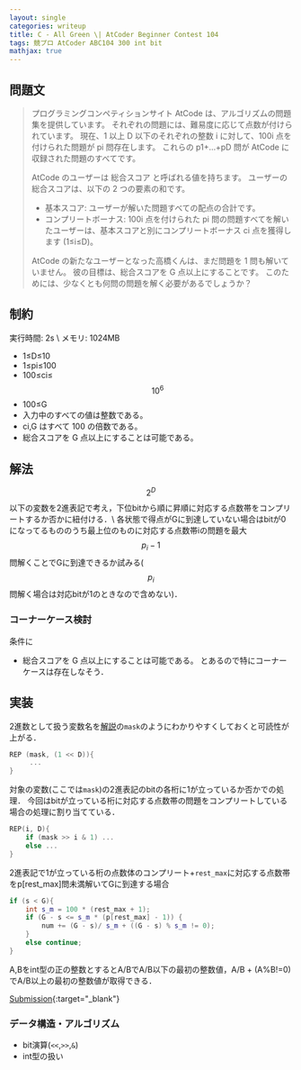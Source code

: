 ```yaml
---
layout: single
categories: writeup
title: C - All Green \| AtCoder Beginner Contest 104
tags: 競プロ AtCoder ABC104 300 int bit
mathjax: true
---
```


## 問題文
> プログラミングコンペティションサイト AtCode は、アルゴリズムの問題集を提供しています。 それぞれの問題には、難易度に応じて点数が付けられています。 現在、1 以上 D 以下のそれぞれの整数 i に対して、100i 点を付けられた問題が pi 問存在します。 これらの p1+…+pD 問が AtCode に収録された問題のすべてです。
>
> AtCode のユーザーは 総合スコア と呼ばれる値を持ちます。 ユーザーの総合スコアは、以下の 2 つの要素の和です。
>
>  - 基本スコア: ユーザーが解いた問題すべての配点の合計です。
>  - コンプリートボーナス: 100i 点を付けられた pi 問の問題すべてを解いたユーザーは、基本スコアと別にコンプリートボーナス ci 点を獲得します (1≤i≤D)。
>
> AtCode の新たなユーザーとなった高橋くんは、まだ問題を 1 問も解いていません。 彼の目標は、総合スコアを G 点以上にすることです。 このためには、少なくとも何問の問題を解く必要があるでしょうか？

## 制約
実行時間: 2s \\
メモリ: 1024MB
- 1≤D≤10
- 1≤pi≤100
- 100≤ci≤$$10^6$$
- 100≤G
- 入力中のすべての値は整数である。
- ci,G はすべて 100 の倍数である。
- 総合スコアを G 点以上にすることは可能である。




## 解法
$$2^{D}$$以下の変数を2進表記で考え，下位bitから順に昇順に対応する点数帯をコンプリートするか否かに紐付ける．\\
各状態で得点がGに到達していない場合はbitが0になってるもののうち最上位のものに対応する点数帯iの問題を最大$$p_i - 1$$問解くことでGに到達できるか試みる($$p_i$$問解く場合は対応bitが1のときなので含めない)．

### コーナーケース検討
条件に
- 総合スコアを G 点以上にすることは可能である。
とあるので特にコーナーケースは存在しなそう．

## 実装
2進数として扱う変数名を[解説](https://abc104.contest.atcoder.jp/editorial)の`mask`のようにわかりやすくしておくと可読性が上がる．
```cpp
REP (mask, (1 << D)){
     ...
}
```
対象の変数(ここでは`mask`)の2進表記のbitの各桁に1が立っているか否かでの処理．
今回はbitが立っている桁に対応する点数帯の問題をコンプリートしている場合の処理に割り当てている．
```cpp
REP(i, D){
    if (mask >> i & 1) ...
    else ...
}
```
2進表記で1が立っている桁の点数体のコンプリート+`rest_max`に対応する点数帯をp[rest_max]問未満解いてGに到達する場合
```cpp
if (s < G){
    int s_m = 100 * (rest_max + 1);
    if (G - s <= s_m * (p[rest_max] - 1)) {
        num += (G - s)/ s_m + ((G - s) % s_m != 0);
    } 
    else continue;
}
```
A,Bをint型の正の整数とするとA/BでA/B以下の最初の整数値，A/B + (A%B!=0)でA/B以上の最初の整数値が取得できる．

[Submission](https://abc104.contest.atcoder.jp/submissions/2977532){:target="_blank"}

### データ構造・アルゴリズム
- bit演算(`<<`,`>>`,`&`)
- int型の扱い 